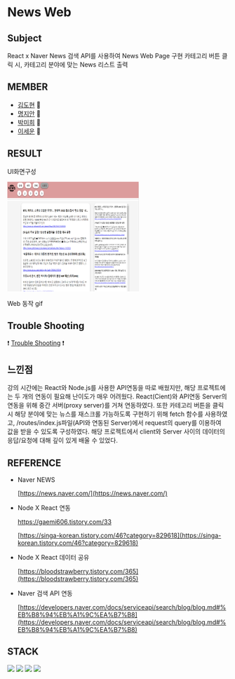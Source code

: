 # News Web


## Subject
React x Naver News 검색 API를 사용하여 News Web Page 구현
카테고리 버튼 클릭 시, 카테고리 분야에 맞는 News 리스트 출력

## MEMBER
* [김도현](https://github.com/thovy) 🌷
* [명지안](https://github.com/주소) 🌼
* [박미희](https://github.com/PMH2906) 🌻
* [이세운](https://github.com/sleet99) :rose:

## RESULT
UI화면구성

<img src="/UI.png" width="300" height="250">

Web 동작 gif


## Trouble Shooting
:exclamation: [Trouble Shooting](./TroubleShooting.md) :exclamation:

## 느낀점
강의 시간에는 React와 Node.js를 사용한 API연동을 따로 배웠지만, 해당 프로젝트에는 두 개의 연동이 필요해 난이도가 매우 어려웠다. React(Cient)와 API연동 Server의 연동을 위해 중간 서버(proxy server)를 거쳐 연동하였다. 또한 카테고리 버튼을 클릭 시 해당 분야에 맞는 뉴스를 재스크롤 가능하도록 구현하기 위해 fetch 함수를 사용하였고, /routes/index.js파일(API와 연동된 Server)에서 request의 query를 이용하여 값을 받을 수 있도록 구성하였다. 해당 프로젝트에서 client와 Server 사이의 데이터의 응답/요청에 대해 깊이 있게 배울 수 있었다. 

## REFERENCE
* Naver NEWS 

  [https://news.naver.com/](https://news.naver.com/)

* Node X React 연동

  [https://gaemi606.tistory.com/33 ](https://gaemi606.tistory.com/33)

  [https://singa-korean.tistory.com/46?category=829618](https://singa-korean.tistory.com/46?category=829618)

* Node X React 데이터 공유 

  [https://bloodstrawberry.tistory.com/365](https://bloodstrawberry.tistory.com/365)  

* Naver 검색 API 연동

  [https://developers.naver.com/docs/serviceapi/search/blog/blog.md#%EB%B8%94%EB%A1%9C%EA%B7%B8](https://developers.naver.com/docs/serviceapi/search/blog/blog.md#%EB%B8%94%EB%A1%9C%EA%B7%B8)                                                


## STACK
<img src="https://img.shields.io/badge/HTML5-E34F26?style=flat-square&logo=HTML5&logoColor=white"/></a> 
<img src="https://img.shields.io/badge/CSS3-1572B6?style=flat-square&logo=CSS3&logoColor=white"/></a> 
<img src="https://img.shields.io/badge/JavaScript-F7DF1E?style=flat-square&logo=JavaScript&logoColor=white"/></a> 
<img src="https://img.shields.io/badge/react-61DAFB?style=flat-square&logo=react&logoColor=black"/></a>

